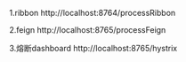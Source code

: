 1.ribbon
http://localhost:8764/processRibbon

2.feign
http://localhost:8765/processFeign

3.熔断dashboard
http://localhost:8765/hystrix
